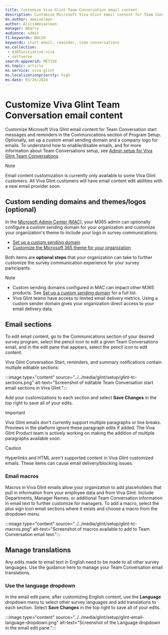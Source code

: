 ```yaml
---
title: Customize Viva Glint Team Conversation email content
description: Customize Microsoft Viva Glint email content for Team Conversation start messages and reminders in the Communications section of Program Setup.
ms.author: aweixelman
author: AliciaWeixelman
manager: mbarry
audience: admin
f1.keywords: NOCSH
keywords: start email, reminder, team conversations
ms.collection: 
 - m365initiative-viva
 - selfserve
search-appverid: MET150
ms.topic: article
ms.service: viva-glint
ms.localizationpriority: high
ms.date: 03/26/2024
---
```


# Customize Viva Glint Team Conversation email content

Customize Microsoft Viva Glint email content for Team Conversation start messages and reminders in the Communications section of Program Setup. Optionally, set up a custom email sending domain and a company logo for emails. To understand how to enable/disable emails, and for more information about Team Conversations setup, see [Admin setup for Viva Glint Team Conversations](team-conversations-administrator-setup.md).

> [!NOTE]
> Email content customization is currently only available to some Viva Glint customers. All Viva Glint customers will have email content edit abilities with a new email provider soon.

## Custom sending domains and themes/logos (optional)

In the [Microsoft Admin Center (MAC)](https://go.microsoft.com/fwlink/?linkid=2264234), your M365 admin can optionally configure a custom sending domain for your organization and customize your organization's theme to include your logo in survey communications:

- [Set up a custom sending domain](/microsoft-365/admin/email/select-domain-to-use-for-email-from-microsoft-365-products)
- [Customize the Microsoft 365 theme for your organization](/microsoft-365/admin/setup/customize-your-organization-theme)

Both items are **optional steps** that your organization can take to further customize the survey communication experience for your survey participants.

> [!NOTE]
> - Custom sending domains configured in MAC can impact other M365 products. See [Set up a custom sending domain](/microsoft-365/admin/email/select-domain-to-use-for-email-from-microsoft-365-products) for a full list.
> - Viva Glint teams have access to limited email delivery metrics. Using a custom sender domain gives your organization direct access to your email delivery data.

## Email sections

To edit email content, go to the Communications section of your desired survey program, select the pencil icon to edit a given Team Conversations email, and in the edit pane that appears, select the pencil icon to edit content.

Viva Glint Conversation Start, reminders, and summary notifications contain multiple editable sections:

:::image type="content" source="../../media/glint/setup/glint-tc-sections.png" alt-text="Screenshot of editable Team Conversation start email sections in Viva Glint.":::

Add your customizations to each section and select **Save Changes** in the top right to save all of your edits.

> [!IMPORTANT]
> Viva Glint emails don't currently support multiple paragraphs or line breaks. Previews in the platform ignore these paragraph edits if added. The Viva Glint Product team is actively working on making the addition of multiple paragraphs available soon.

> [!CAUTION]
> Hyperlinks and HTML aren't supported content in Viva Glint customized emails. These items can cause email delivery/blocking issues.

### Email macros

Macros in Viva Glint emails allow your organization to add placeholders that pull in information from your employee data and from Viva Glint. Include Departments, Manager Names, or additional Team Conversation information in email text to further customize for managers. To add a macro, select the plus sign icon email sections where it exists and choose a macro from the dropdown menu.

:::image type="content" source="../../media/glint/setup/glint-tc-macros.png" alt-text="Screenshot of macros available to add to Team Conversation email text.":::

## Manage translations

Any edits made to email text in English need to be made to all other survey languages. Use the guidance here to manage your Team Conversation email translations.

### Use the language dropdown

In the email edit pane, after customizing English content, use the **Language** dropdown menu to select other survey languages and add translations to each section. Select **Save Changes** in the top right to save all of your edits.

:::image type="content" source="../../media/glint/setup/glint-email-language-dropdown.png" alt-text="Screenshot of the Language dropdown in the email edit pane.":::
